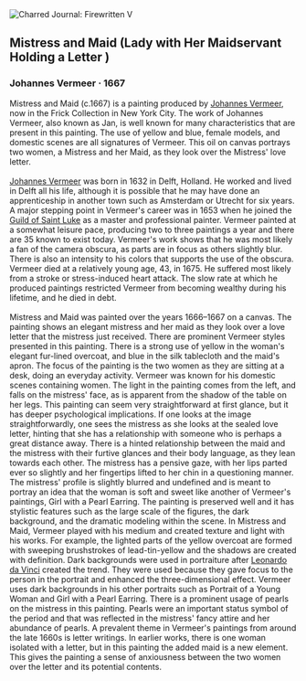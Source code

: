 <div class="artwork-of-the-day">
  <div class="container">
    <div class="img-wrapper">
      <img
        src="https://uploads1.wikiart.org/00380/images/johannes-vermeer/3-mistress-and-maid-johannes-vermeer.jpg!Large.jpg"
        alt="Charred Journal: Firewritten V" />
    </div>
    <div class="artwork-detail">
      <div class="artwork-origin"> 
        <h2 class="artwork-name">Mistress and Maid (Lady with Her Maidservant Holding a Letter )</h2>
        <h3 class="artist">
          Johannes Vermeer
                    ·  1667
        </h3>
      </div>
      <p class="description">
        <span class="artwork-description-text ng-binding" ng-bind-html="viewModel.ArtworkOfTheDay.Description | unsafe">Mistress and Maid (c.1667) is a painting produced by <a target="_blank" href="/en/johannes-vermeer">Johannes Vermeer</a>, now in the Frick Collection in New York City. The work of Johannes Vermeer, also known as Jan, is well known for many characteristics that are present in this painting. The use of yellow and blue, female models, and domestic scenes are all signatures of Vermeer. This oil on canvas portrays two women, a Mistress and her Maid, as they look over the Mistress' love letter.
<br>
<br><a target="_blank" href="/en/johannes-vermeer">Johannes Vermeer</a> was born in 1632 in Delft, Holland. He worked and lived in Delft all his life, although it is possible that he may have done an apprenticeship in another town such as Amsterdam or Utrecht for six years. A major stepping point in Vermeer's career was in 1653 when he joined the <a target="_blank" href="/en/artists-by-art-institution/guild-of-saint-luke">Guild of Saint Luke</a> as a master and professional painter. Vermeer painted at a somewhat leisure pace, producing two to three paintings a year and there are 35 known to exist today. Vermeer's work shows that he was most likely a fan of the camera obscura, as parts are in focus as others slightly blur. There is also an intensity to his colors that supports the use of the obscura. Vermeer died at a relatively young age, 43, in 1675. He suffered most likely from a stroke or stress-induced heart attack. The slow rate at which he produced paintings restricted Vermeer from becoming wealthy during his lifetime, and he died in debt.
<br>
<br>Mistress and Maid was painted over the years 1666–1667 on a canvas. The painting shows an elegant mistress and her maid as they look over a love letter that the mistress just received. There are prominent Vermeer styles presented in this painting. There is a strong use of yellow in the woman's elegant fur-lined overcoat, and blue in the silk tablecloth and the maid's apron. The focus of the painting is the two women as they are sitting at a desk, doing an everyday activity. Vermeer was known for his domestic scenes containing women. The light in the painting comes from the left, and falls on the mistress' face, as is apparent from the shadow of the table on her legs. This painting can seem very straightforward at first glance, but it has deeper psychological implications. If one looks at the image straightforwardly, one sees the mistress as she looks at the sealed love letter, hinting that she has a relationship with someone who is perhaps a great distance away. There is a hinted relationship between the maid and the mistress with their furtive glances and their body language, as they lean towards each other. The mistress has a pensive gaze, with her lips parted ever so slightly and her fingertips lifted to her chin in a questioning manner. The mistress' profile is slightly blurred and undefined and is meant to portray an idea that the woman is soft and sweet like another of Vermeer's paintings, Girl with a Pearl Earring. The painting is preserved well and it has stylistic features such as the large scale of the figures, the dark background, and the dramatic modeling within the scene. In Mistress and Maid, Vermeer played with his medium and created texture and light with his works. For example, the lighted parts of the yellow overcoat are formed with sweeping brushstrokes of lead-tin-yellow and the shadows are created with definition. Dark backgrounds were used in portraiture after <a target="_blank" href="/en/leonardo-da-vinci">Leonardo da Vinci</a> created the trend. They were used because they gave focus to the person in the portrait and enhanced the three-dimensional effect. Vermeer uses dark backgrounds in his other portraits such as Portrait of a Young Woman and Girl with a Pearl Earring. There is a prominent usage of pearls on the mistress in this painting. Pearls were an important status symbol of the period and that was reflected in the mistress' fancy attire and her abundance of pearls. A prevalent theme in Vermeer's paintings from around the late 1660s is letter writings. In earlier works, there is one woman isolated with a letter, but in this painting the added maid is a new element. This gives the painting a sense of anxiousness between the two women over the letter and its potential contents.</span>
                        <div class="text-shadow-container" ng-show="showShadow" style=""></div>
      </p>
    </div>
  </div>

</div>
